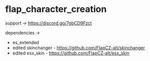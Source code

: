 # flap_character_creation

support -> https://discord.gg/7gbCD9Fzct

dependencies -> 
-   es_extended
-   edited skinchanger - https://github.com/FlapCZ-alt/skinchanger
-   edited esx_skin - https://github.com/FlapCZ-alt/esx_skin
